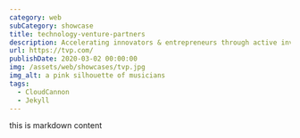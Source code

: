 ```yaml
---
category: web
subCategory: showcase
title: technology-venture-partners
description: Accelerating innovators & entrepreneurs through active investment
url: https://tvp.com/
publishDate: 2020-03-02 00:00:00
img: /assets/web/showcases/tvp.jpg
img_alt: a pink silhouette of musicians
tags:
  - CloudCannon
  - Jekyll
---
```


this is markdown content
